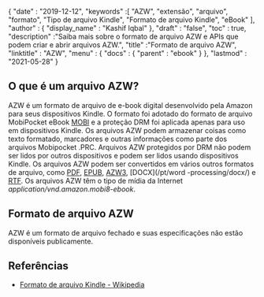 {
  "date" : "2019-12-12",
  "keywords" :[ "AZW", "extensão", "arquivo", "formato", "Tipo de arquivo Kindle", "Formato de arquivo Kindle", "eBook" ],
  "author" : {
    "display_name" : "Kashif Iqbal"
},
  "draft" : "false",
  "toc" : true,
  "description" :"Saiba mais sobre o formato de arquivo AZW e APIs que podem criar e abrir arquivos AZW.",
  "title" :"Formato de arquivo AZW",
  "linktitle" : "AZW",
  "menu" : {
    "docs" : {
      "parent" : "ebook"
}
},
  "lastmod" : "2021-05-28"
}

## O que é um arquivo AZW?

AZW é um formato de arquivo de e-book digital desenvolvido pela Amazon para seus dispositivos Kindle. O formato foi adotado do formato de arquivo MobiPocket eBook [MOBI](/pt/ebook/mobi/) e a proteção DRM foi aplicada apenas para uso em dispositivos Kindle. Os arquivos AZW podem armazenar coisas como texto formatado, marcadores e outras informações como parte dos arquivos Mobipocket .PRC. Arquivos AZW protegidos por DRM não podem ser lidos por outros dispositivos e podem ser lidos usando dispositivos Kindle. Os arquivos AZW podem ser convertidos em vários outros formatos de arquivo, como [PDF](/pt/pdf/), [EPUB](/pt/ebook/epub/), [AZW3](/pt/ebook/azw3/), [DOCX](/pt/word -processing/docx/) e [RTF](/pt/word-processing/rtf/). Os arquivos AZW têm o tipo de mídia da Internet *application/vnd.amazon.mobi8-ebook*.

## Formato de arquivo AZW

AZW é um formato de arquivo fechado e suas especificações não estão disponíveis publicamente.

## Referências ##

* [Formato de arquivo Kindle - Wikipedia](https://en.wikipedia.org/wiki/Kindle_File_Format)

